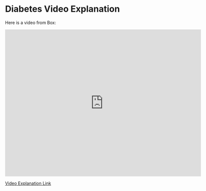 # Diabetes Video Explanation

Here is a video from Box:

<iframe src="https://buffalo.box.com/v/cbundele-diabestes" width="640" height="480" frameborder="0" webkitallowfullscreen mozallowfullscreen allowfullscreen></iframe>

[Video Explanation Link]("https://buffalo.box.com/v/cbundele-diabestes")